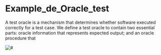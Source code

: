 # Example_de_Oracle_test
  A test oracle is a mechanism that determines whether software executed correctly for a test case. We define a test oracle to contain two essential parts: oracle information that represents expected output; and an oracle procedure that 

 
 ![#
 ]("https://i.ibb.co/5TFj8Xc/hhh-png.jpg")
